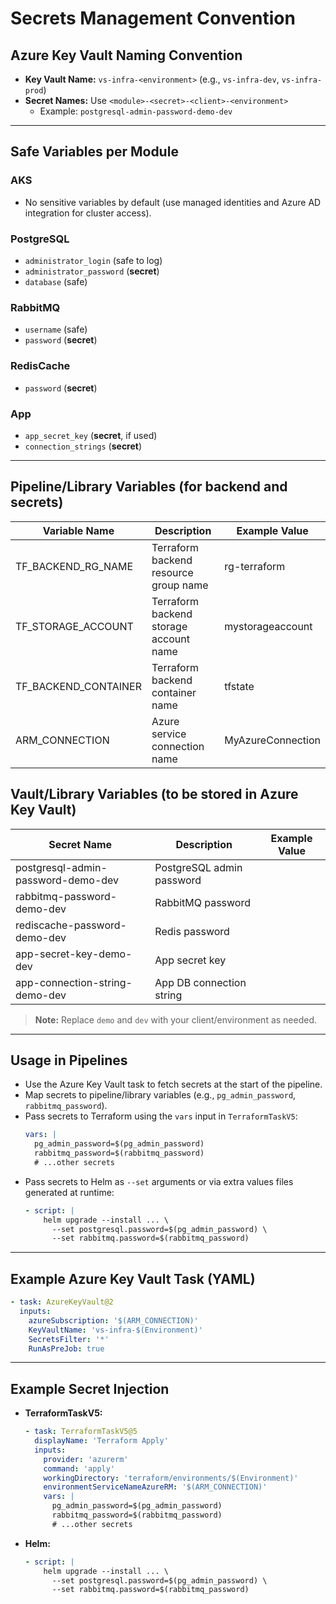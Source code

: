 # Secrets Management Convention

## Azure Key Vault Naming Convention
- **Key Vault Name:** `vs-infra-<environment>` (e.g., `vs-infra-dev`, `vs-infra-prod`)
- **Secret Names:** Use `<module>-<secret>-<client>-<environment>`
  - Example: `postgresql-admin-password-demo-dev`

---

## Safe Variables per Module

### AKS
- No sensitive variables by default (use managed identities and Azure AD integration for cluster access).

### PostgreSQL
- `administrator_login` (safe to log)
- `administrator_password` (**secret**)
- `database` (safe)

### RabbitMQ
- `username` (safe)
- `password` (**secret**)

### RedisCache
- `password` (**secret**)

### App
- `app_secret_key` (**secret**, if used)
- `connection_strings` (**secret**)

---


## Pipeline/Library Variables (for backend and secrets)

| Variable Name              | Description                                 | Example Value         |
|---------------------------|---------------------------------------------|----------------------|
| TF_BACKEND_RG_NAME        | Terraform backend resource group name        | rg-terraform         |
| TF_STORAGE_ACCOUNT        | Terraform backend storage account name       | mystorageaccount     |
| TF_BACKEND_CONTAINER      | Terraform backend container name             | tfstate              |
| ARM_CONNECTION            | Azure service connection name                | MyAzureConnection    |

## Vault/Library Variables (to be stored in Azure Key Vault)

| Secret Name                                 | Description                        | Example Value         |
|---------------------------------------------|------------------------------------|----------------------|
| postgresql-admin-password-demo-dev          | PostgreSQL admin password          | <random>             |
| rabbitmq-password-demo-dev                  | RabbitMQ password                  | <random>             |
| rediscache-password-demo-dev                | Redis password                     | <random>             |
| app-secret-key-demo-dev                     | App secret key                     | <random>             |
| app-connection-string-demo-dev              | App DB connection string           | <connection string>  |

> **Note:** Replace `demo` and `dev` with your client/environment as needed.

---

## Usage in Pipelines
- Use the Azure Key Vault task to fetch secrets at the start of the pipeline.
- Map secrets to pipeline/library variables (e.g., `pg_admin_password`, `rabbitmq_password`).
- Pass secrets to Terraform using the `vars` input in `TerraformTaskV5`:
  ```yaml
  vars: |
    pg_admin_password=$(pg_admin_password)
    rabbitmq_password=$(rabbitmq_password)
    # ...other secrets
  ```
- Pass secrets to Helm as `--set` arguments or via extra values files generated at runtime:
  ```yaml
  - script: |
      helm upgrade --install ... \
        --set postgresql.password=$(pg_admin_password) \
        --set rabbitmq.password=$(rabbitmq_password)
  ```

---

## Example Azure Key Vault Task (YAML)
```yaml
- task: AzureKeyVault@2
  inputs:
    azureSubscription: '$(ARM_CONNECTION)'
    KeyVaultName: 'vs-infra-$(Environment)'
    SecretsFilter: '*'
    RunAsPreJob: true
```

---

## Example Secret Injection
- **TerraformTaskV5:**
  ```yaml
  - task: TerraformTaskV5@5
    displayName: 'Terraform Apply'
    inputs:
      provider: 'azurerm'
      command: 'apply'
      workingDirectory: 'terraform/environments/$(Environment)'
      environmentServiceNameAzureRM: '$(ARM_CONNECTION)'
      vars: |
        pg_admin_password=$(pg_admin_password)
        rabbitmq_password=$(rabbitmq_password)
        # ...other secrets
  ```
- **Helm:**
  ```yaml
  - script: |
      helm upgrade --install ... \
        --set postgresql.password=$(pg_admin_password) \
        --set rabbitmq.password=$(rabbitmq_password)
  ```
```
